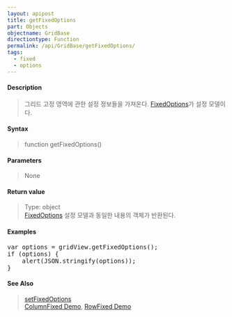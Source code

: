 ```yaml
---
layout: apipost
title: getFixedOptions
part: Objects
objectname: GridBase
directiontype: Function
permalink: /api/GridBase/getFixedOptions/
tags:
  - fixed
  - options
---
```



#### Description

> 그리드 고정 영역에 관한 설정 정보들을 가져온다. [FixedOptions](/api/types/FixedOptions/)가 설정 모델이다.

#### Syntax

> function getFixedOptions()

#### Parameters

> None

#### Return value

> Type: object  
> [FixedOptions](/api/types/FixedOptions/) 설정 모델과 동일한 내용의 객체가 반환된다.

#### Examples 

<pre class="prettyprint">
var options = gridView.getFixedOptions();
if (options) {
	alert(JSON.stringify(options));
}
</pre>

#### See Also
> [setFixedOptions](/api/GridBase/setFixedOptions)  
> [ColumnFixed Demo](http://demo.realgrid.com/Demo/ColumnFixing), [RowFixed Demo](http://demo.realgrid.com/Demo/FixedRows)